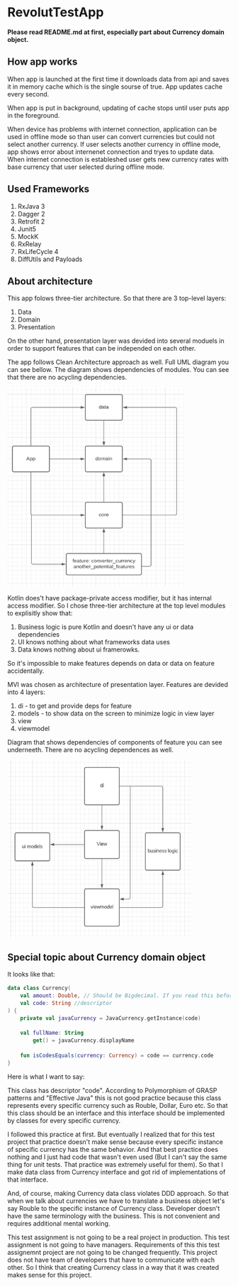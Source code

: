# RevolutTestApp
**Please read README.md at first, especially part about Currency domain object.**

## How app works
When app is launched at the first time it downloads data from api and saves it in memory cache which is the single sourse of true. App updates cache every second.

When app is put in background, updating of cache stops until user puts app in the foreground. 

When device has problems with internet connection, application can be used in offline mode so than user can convert currencies but could not select another currency.
If user selects another currency in offline mode, app shows error about internenet connection and tryes to update data. When internet connection is estableshed user gets new currency rates with base currency that user selected during offline mode.

## Used Frameworks
1. RxJava 3
2. Dagger 2
3. Retrofit 2
4. Junit5
5. MockK
5. RxRelay
6. RxLifeCycle 4
7. DiffUtils and Payloads

## About architecture
This app folows three-tier architecture. So that there are 3 top-level layers:
1. Data
2. Domain
3. Presentation

On the other hand, presentation layer was devided into several moduels in order to support features that can be independed on each other.

The app follows Clean Architecture approach as well. Full UML diagram you can see bellow. The diagram shows dependencies of modules. You can see that there are no acycling dependencies.

<img src="https://github.com/Raiden18/RevolutTestApp/blob/master/modules_dependency_diagram.PNG" data-canonical-src="https://github.com/Raiden18/RevolutTestApp/blob/master/modules_dependency_diagram.PNG" width="400" height="450" />

Kotlin does't have package-private access modifier, but it has internal access modifier. So I chose three-tier architecture at the top level modules to explisitly show that:
1. Business logic is pure Kotlin and doesn't have any ui or data dependencies
2. UI knows nothing about what frameworks data uses
3. Data knows nothing about ui framerowks.

So it's impossible to make features depends on data or data on feature accidentally.

MVI was chosen as architecture of presentation layer. Features are devided into 4 layers:

1. di - to get and provide deps for feature 
2. models - to show data on the screen to minimize logic in view layer
3. view 
4. viewmodel

Diagram that shows dependencies of components of feature you can see underneeth. There are no acycling dependences as well.

<img src="https://github.com/Raiden18/RevolutTestApp/blob/master/feature_components_dependencies_diagram.PNG" data-canonical-src="hhttps://github.com/Raiden18/RevolutTestApp/blob/master/feature_components_dependencies_diagram.PNG" width="415" height="400" />

## Special topic about Currency domain object
It looks like that:
```Kotlin
data class Currency(
    val amount: Double, // Should be Bigdecimal. If you read this before I fix it, it means that I didn't have time to fix. I realized that mistake after the moment when I sent this repository.
    val code: String //descriptor
) {
    private val javaCurrency = JavaCurrency.getInstance(code)

    val fullName: String
        get() = javaCurrency.displayName

    fun isCodesEquals(currency: Currency) = code == currency.code
}
```
Here is what I want to say:

This class has descriptor "code". According to Polymorphism of GRASP patterns and "Effective Java" this is not good practice because this class represents every specific currency such as Rouble, Dollar, Euro etc. So that this class should be an interface and this interface should be implemented by classes for every specific currency.

I followed this practice at first. But eventually I realized that for this test project that practice doesn't make sense because every specific instance of specific currency has the same behavior. And that best practice does nothing and I just had code that wasn't even used (But I can't say the same thing for unit tests. That practice was extremely useful for them). So that I make data class from Currency interface and got rid of implementations of that interface. 

And, of course, making Currency data class violates DDD approach. So that when we talk about currencies we have to translate a business object let's say Rouble to the specific instance of Currency class. Developer doesn't have the same terminology with the business. This is not convenient and requires additional mental working.

This test assignment is not going to be a real project in production. This test assignment is not going to have managers. Requirements of this this test assignemnt project are not going to be changed frequently. This project does not have team of developers that have to communicate with each other.  So I think that creating Currency class in a way that it was created makes sense for this project.  
